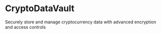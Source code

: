 # CryptoDataVault
Securely store and manage cryptocurrency data with advanced encryption and access controls
